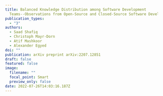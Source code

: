```yaml
---
title: Balanced Knowledge Distribution among Software Development
  Teams--Observations from Open-Source and Closed-Source Software Development
publication_types:
  - "3"
authors:
  - Saad Shafiq
  - Christoph Mayr-Dorn
  - Atif Mashkoor
  - Alexander Egyed
doi: ""
publication: arXiv preprint arXiv:2207.12851
draft: false
featured: false
image:
  filename: ""
  focal_point: Smart
  preview_only: false
date: 2022-07-26T14:03:16.187Z
---
```

